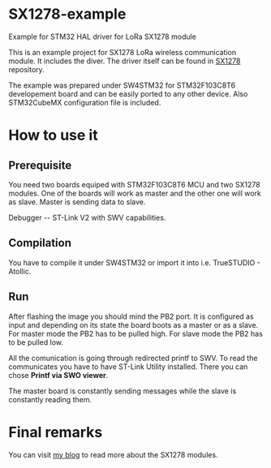 # SX1278-example
Example for STM32 HAL driver for LoRa SX1278 module 

This is an example project for SX1278 LoRa wireless communication module.
It includes the diver. The driver itself can be found in [SX1278](https://github.com/wdomski/SX1278) 
repository.

The example was prepared under SW4STM32 for STM32F103C8T6 developement board 
and can be easily ported to any other device. Also STM32CubeMX configuration 
file is included.

# How to use it

## Prerequisite
You need two boards equiped with STM32F103C8T6 MCU and two SX1278 modules.
One of the boards will work as master and the other one will work as slave.
Master is sending data to slave.

Debugger -- ST-Link V2 with SWV capabilities.

## Compilation
You have to compile it under SW4STM32 or import it into i.e. TrueSTUDIO - Atollic.

## Run
After flashing the image you should mind the PB2 port. It is configured 
as input and depending on its state the board boots as a master or as a slave.
For master mode the PB2 has to be pulled high.
For slave mode the PB2 has to be pulled low.

All the comunication is going through redirected printf to SWV.
To read the communicates you have to have ST-Link Utility installed. 
There you can chose **Printf via SWO viewer**.

The master board is constantly sending messages while the slave is constantly 
reading them.

# Final remarks

You can visit [my blog](http://blog.domski.pl) to read more about the SX1278 modules.

